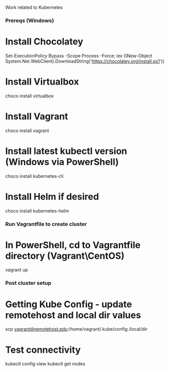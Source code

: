 Work related to Kubernetes

### Prereqs (Windows)
# Install Chocolatey
Set-ExecutionPolicy Bypass -Scope Process -Force; iex ((New-Object System.Net.WebClient).DownloadString('https://chocolatey.org/install.ps1'))

# Install Virtualbox
choco install virtualbox

# Install Vagrant
choco install vagrant

# Install latest kubectl version (Windows via PowerShell)
choco install kubernetes-cli

# Install Helm if desired
choco install kubernetes-helm


### Run Vagrantfile to create cluster
# In PowerShell, cd to Vagrantfile directory (Vagrant\CentOS)
vagrant up


### Post cluster setup
# Getting Kube Config - update remotehost and local dir values
scp vagrant@remotehost.edu:/home/vagrant/.kube/config /local/dir

# Test connectivity
kubectl config view
kubectl get nodes
